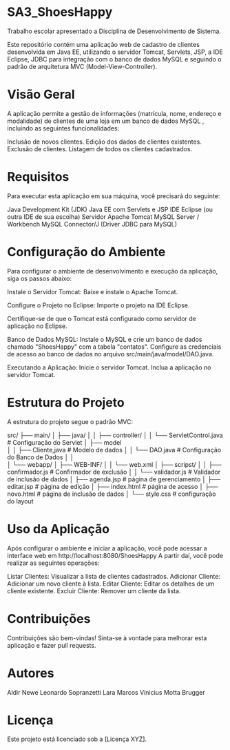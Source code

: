# SA3_ShoesHappy
Trabalho escolar apresentado a Disciplina de Desenvolvimento de Sistema.

Este repositório contém uma aplicação web de cadastro de clientes desenvolvida em Java EE, utilizando o servidor Tomcat, Servlets, JSP, a IDE Eclipse, JDBC para integração com o banco de dados MySQL e seguindo o padrão de arquitetura MVC (Model-View-Controller).

# Visão Geral

A aplicação permite a gestão de informações (matrícula, nome, endereço e modalidade) de clientes de uma loja em um banco de dados MySQL , incluindo as seguintes funcionalidades:

Inclusão de novos clientes.
Edição dos dados de clientes existentes.
Exclusão de clientes.
Listagem de todos os clientes cadastrados.

# Requisitos

Para executar esta aplicação em sua máquina, você precisará do seguinte:

Java Development Kit (JDK)
  Java EE com Servlets e JSP
IDE Eclipse (ou outra IDE de sua escolha)
Servidor Apache Tomcat
MySQL Server / Workbench
MySQL Connector/J (Driver JDBC para MySQL)

# Configuração do Ambiente

Para configurar o ambiente de desenvolvimento e execução da aplicação, siga os passos abaixo:

Instale o Servidor Tomcat:
  Baixe e instale o Apache Tomcat.

Configure o Projeto no Eclipse:
  Importe o projeto na IDE Eclipse.

Certifique-se de que o Tomcat está configurado como servidor de aplicação no Eclipse.

Banco de Dados MySQL:
  Instale o MySQL e crie um banco de dados chamado "ShoesHappy" com a tabela "contatos".
  Configure as credenciais de acesso ao banco de dados no arquivo src/main/java/model/DAO.java.

Executando a Aplicação:
  Inicie o servidor Tomcat.
  Inclua a aplicação no servidor Tomcat.

# Estrutura do Projeto

A estrutura do projeto segue o padrão MVC:


src/
├── main/
│   ├── java/
│   │   ├── controller/
│       │   └── ServletControl.java              # Configuração do Servlet
│       ├── model   
│   │        ├── Cliente,java                    # Modelo de dados
│   │        └── DAO.java                        # Configuração do Banco de Dados
│   │                                    
│   └── webapp/
│       ├── WEB-INF/
│       │   └── web.xml
│       ├── scripst/
│       │     ├── confirmador.js                  # Confirmador de exclusão
│       │     └── validador.js                    # Validador de inclusão de dados
│       ├── agenda.jsp                            # página de gerenciamento
│       ├── editar.jsp                            # página de edição 
│       ├── index.html                            # página de acesso
│       ├── novo.html                             # página de inclusão de dados
│       └── style.css                             # configuração do layout

# Uso da Aplicação

Após configurar o ambiente e iniciar a aplicação, você pode acessar a interface web em http://localhost:8080/ShoesHappy
  A partir daí, você pode realizar as seguintes operações:

Listar Clientes: Visualizar a lista de clientes cadastrados.
Adicionar Cliente: Adicionar um novo cliente à lista.
Editar Cliente: Editar os detalhes de um cliente existente.
Excluir Cliente: Remover um cliente da lista.

# Contribuições

Contribuições são bem-vindas! Sinta-se à vontade para melhorar esta aplicação e fazer pull requests.

# Autores

Aldir Newe
Leonardo Sopranzetti Lara
Marcos Vinicius Motta Brugger

# Licença

Este projeto está licenciado sob a [Licença XYZ].


